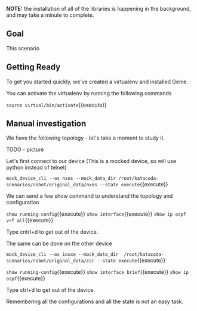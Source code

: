 **NOTE:** the installation of all of the libraries is happening in the
background, and may take a minute to complete.

## Goal
This scenario 

## Getting Ready
To get you started quickly, we've created a virtualenv and installed Genie.

You can activate the virtualenv by running the following commands

`source virtual/bin/activate`{{execute}}


## Manual investigation

We have the following topology - let's take a moment to study it.

TODO - picture

Let's first connect to our device (This is a mocked device, so will use python instead of telnet)

`mock_device_cli --os nxos --mock_data_dir /root/katacoda-scenarios/robot/original_data/nxos --state execute`{{execute}}

We can send a few show command to understand the topology and configuration

`show running-config`{{execute}}
`show interface`{{execute}}
`show ip ospf vrf all`{{execute}}

Type cntrl+d to get out of the device.

The same can be done on the other device

`mock_device_cli --os iosxe --mock_data_dir  /root/katacoda-scenarios/robot/original_data/csr --state execute`{{execute}}

`show running-config`{{execute}}
`show interface brief`{{execute}}
`show ip ospf`{{execute}}

Type ctrl+d to get out of the device.

Remembering all the configurations and all the state is not an easy task.
